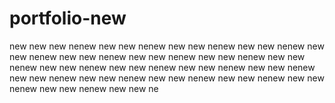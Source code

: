 # portfolio-new
new new new nenew new new nenew new new nenew new new nenew new new nenew new new nenew new new nenew new new nenew new new nenew new new nenew new new nenew new new nenew new new nenew new new nenew new new nenew new new nenew new new nenew new new nenew new new nenew new new ne
